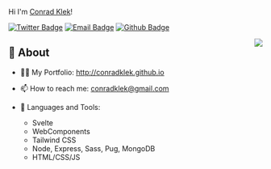 Hi I'm [Conrad Klek](https://github.com/conradklek)!

[![Twitter Badge](https://img.shields.io/badge/-Twitter-1da1f2?style=flat-square&labelColor=1da1f2&logo=twitter&logoColor=white&link=https://twitter.com/conradklek)](https://twitter.com/conradklek)
[![Email Badge](https://img.shields.io/badge/-Email-c14438?style=flat-square&logo=Gmail&logoColor=white&link=mailto:conradklek@gmail.com)](mailto:conradklek@gmail.com)
[![Github Badge](https://img.shields.io/badge/-Github-232323?style=flat-square&logo=Github&logoColor=white&link=https://conradklek.github.io)](https:/conradklek.github.io)

<img align="right" src="https://github-readme-stats.vercel.app/api?username=conradklek&show_icons=true&hide_border=true">

## 🧐 About

- 👨‍💻 My Portfolio: http://conradklek.github.io

- 📫 How to reach me: conradklek@gmail.com

- 🌱 Languages and Tools: 
  - Svelte
  - WebComponents
  - Tailwind CSS
  - Node, Express, Sass, Pug, MongoDB
  - HTML/CSS/JS
